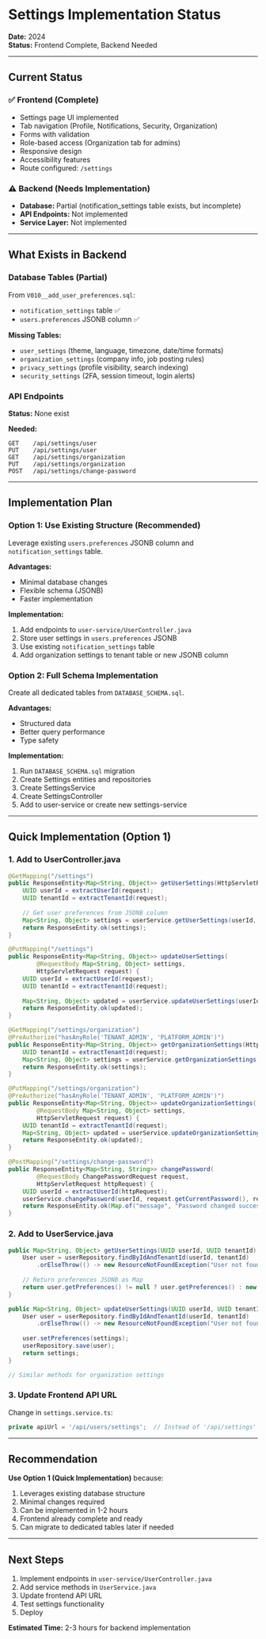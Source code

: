 # Settings Implementation Status

**Date:** 2024  
**Status:** Frontend Complete, Backend Needed

---

## Current Status

### ✅ Frontend (Complete)
- Settings page UI implemented
- Tab navigation (Profile, Notifications, Security, Organization)
- Forms with validation
- Role-based access (Organization tab for admins)
- Responsive design
- Accessibility features
- Route configured: `/settings`

### ⚠️ Backend (Needs Implementation)
- **Database:** Partial (notification_settings table exists, but incomplete)
- **API Endpoints:** Not implemented
- **Service Layer:** Not implemented

---

## What Exists in Backend

### Database Tables (Partial)
From `V010__add_user_preferences.sql`:
- `notification_settings` table ✅
- `users.preferences` JSONB column ✅

**Missing Tables:**
- `user_settings` (theme, language, timezone, date/time formats)
- `organization_settings` (company info, job posting rules)
- `privacy_settings` (profile visibility, search indexing)
- `security_settings` (2FA, session timeout, login alerts)

### API Endpoints
**Status:** None exist

**Needed:**
```
GET    /api/settings/user
PUT    /api/settings/user
GET    /api/settings/organization
PUT    /api/settings/organization
POST   /api/settings/change-password
```

---

## Implementation Plan

### Option 1: Use Existing Structure (Recommended)
Leverage existing `users.preferences` JSONB column and `notification_settings` table.

**Advantages:**
- Minimal database changes
- Flexible schema (JSONB)
- Faster implementation

**Implementation:**
1. Add endpoints to `user-service/UserController.java`
2. Store user settings in `users.preferences` JSONB
3. Use existing `notification_settings` table
4. Add organization settings to tenant table or new JSONB column

### Option 2: Full Schema Implementation
Create all dedicated tables from `DATABASE_SCHEMA.sql`.

**Advantages:**
- Structured data
- Better query performance
- Type safety

**Implementation:**
1. Run `DATABASE_SCHEMA.sql` migration
2. Create Settings entities and repositories
3. Create SettingsService
4. Create SettingsController
5. Add to user-service or create new settings-service

---

## Quick Implementation (Option 1)

### 1. Add to UserController.java

```java
@GetMapping("/settings")
public ResponseEntity<Map<String, Object>> getUserSettings(HttpServletRequest request) {
    UUID userId = extractUserId(request);
    UUID tenantId = extractTenantId(request);
    
    // Get user preferences from JSONB column
    Map<String, Object> settings = userService.getUserSettings(userId, tenantId);
    return ResponseEntity.ok(settings);
}

@PutMapping("/settings")
public ResponseEntity<Map<String, Object>> updateUserSettings(
        @RequestBody Map<String, Object> settings,
        HttpServletRequest request) {
    UUID userId = extractUserId(request);
    UUID tenantId = extractTenantId(request);
    
    Map<String, Object> updated = userService.updateUserSettings(userId, tenantId, settings);
    return ResponseEntity.ok(updated);
}

@GetMapping("/settings/organization")
@PreAuthorize("hasAnyRole('TENANT_ADMIN', 'PLATFORM_ADMIN')")
public ResponseEntity<Map<String, Object>> getOrganizationSettings(HttpServletRequest request) {
    UUID tenantId = extractTenantId(request);
    Map<String, Object> settings = userService.getOrganizationSettings(tenantId);
    return ResponseEntity.ok(settings);
}

@PutMapping("/settings/organization")
@PreAuthorize("hasAnyRole('TENANT_ADMIN', 'PLATFORM_ADMIN')")
public ResponseEntity<Map<String, Object>> updateOrganizationSettings(
        @RequestBody Map<String, Object> settings,
        HttpServletRequest request) {
    UUID tenantId = extractTenantId(request);
    Map<String, Object> updated = userService.updateOrganizationSettings(tenantId, settings);
    return ResponseEntity.ok(updated);
}

@PostMapping("/settings/change-password")
public ResponseEntity<Map<String, String>> changePassword(
        @RequestBody ChangePasswordRequest request,
        HttpServletRequest httpRequest) {
    UUID userId = extractUserId(httpRequest);
    userService.changePassword(userId, request.getCurrentPassword(), request.getNewPassword());
    return ResponseEntity.ok(Map.of("message", "Password changed successfully"));
}
```

### 2. Add to UserService.java

```java
public Map<String, Object> getUserSettings(UUID userId, UUID tenantId) {
    User user = userRepository.findByIdAndTenantId(userId, tenantId)
        .orElseThrow(() -> new ResourceNotFoundException("User not found"));
    
    // Return preferences JSONB as Map
    return user.getPreferences() != null ? user.getPreferences() : new HashMap<>();
}

public Map<String, Object> updateUserSettings(UUID userId, UUID tenantId, Map<String, Object> settings) {
    User user = userRepository.findByIdAndTenantId(userId, tenantId)
        .orElseThrow(() -> new ResourceNotFoundException("User not found"));
    
    user.setPreferences(settings);
    userRepository.save(user);
    return settings;
}

// Similar methods for organization settings
```

### 3. Update Frontend API URL

Change in `settings.service.ts`:
```typescript
private apiUrl = '/api/users/settings';  // Instead of '/api/settings'
```

---

## Recommendation

**Use Option 1 (Quick Implementation)** because:
1. Leverages existing database structure
2. Minimal changes required
3. Can be implemented in 1-2 hours
4. Frontend already complete and ready
5. Can migrate to dedicated tables later if needed

---

## Next Steps

1. Implement endpoints in `user-service/UserController.java`
2. Add service methods in `UserService.java`
3. Update frontend API URL
4. Test settings functionality
5. Deploy

**Estimated Time:** 2-3 hours for backend implementation
